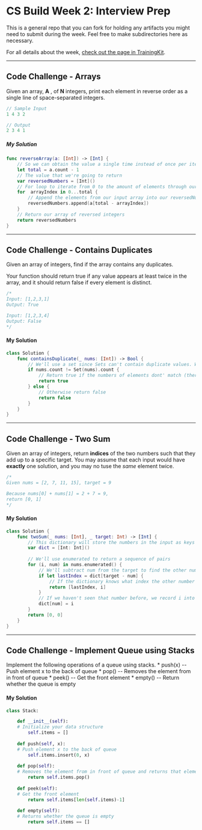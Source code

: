 # CS Build Week 2: Interview Prep

This is a general repo that you can fork for holding any artifacts you
might need to submit during the week. Feel free to make subdirectories
here as necessary.

For all details about the week, [check out the page in
TrainingKit](https://learn.lambdaschool.com/cs/sprint/reco0t22NdXmr8VyL).

---

## Code Challenge - Arrays

Given an array, **A** , of **N** integers, print each element in reverse order as a single line of space-separated integers.

```swift
// Sample Input
1 4 3 2

// Output
2 3 4 1
```

##### My Solution
```Swift
func reverseArray(a: [Int]) -> [Int] {
    // So we can obtain the value a single time instead of once per iteration
    let total = a.count - 1
    // The value that we're going to return
    var reversedNumbers = [Int]()
    // For loop to iterate from 0 to the amount of elements through our array
    for  arrayIndex in 0...total {
        // Append the elements from our input array into our reversedNumber array
        reversedNumbers.append(a[total - arrayIndex])
    }
    // Return our array of reversed integers
    return reversedNumbers
}
```
---

## Code Challenge - Contains Duplicates

Given an array of integers, find if the array contains any duplicates.

Your function should return true if any value appears at least twice in the array, and it should return false if every element is distinct.

```swift
/*
Input: [1,2,3,1]
Output: True

Input: [1,2,3,4]
Output: False
*/
```

#### My Solution

```swift
class Solution {
    func containsDuplicate(_ nums: [Int]) -> Bool {
        // We'll use a set since Sets can't contain duplicate values. We'll compare the numbers of elements
        if nums.count != Set(nums).count {
            // Return true if the numbers of elements dont' match (there are duplicate values) 
            return true
        } else { 
            // Otherwise return false
            return false
        }
    }
}
```
---

## Code Challenge - Two Sum

Given an array of integers, return **indices** of the two numbers such that they add up to a specific target. You may assume that each input would have **exactly** one solution, and you may no tuse the *same* element twice.

```swift
/* 
Given nums = [2, 7, 11, 15], target = 9

Because nums[0] + nums[1] = 2 + 7 = 9,
return [0, 1]
*/
```

#### My Solution

```swift
class Solution {
    func twoSum(_ nums: [Int], _ target: Int) -> [Int] {
        // This dictionary will store the numbers in the input as keys and their indices as values
        var dict = [Int: Int]()
        
        // We'll use enumerated to return a sequence of pairs
        for (i, num) in nums.enumerated() { 
            // We'll subtract num from the target to find the other number we need, that way they add up to the target
            if let lastIndex = dict[target - num] { 
                // If the dictionary knows what index the other number is at, we return that index, and i
                return [lastIndex, i]
            }
            // If we haven't seen that number before, we record i into the dictionary under the key num
            dict[num] = i
        }
        return [0, 0]
    }
}
```
---
## Code Challenge - Implement Queue using Stacks

Implement the following operations of a queue using stacks.
    * push(x) -- Push element x to the back of queue
    * pop() -- Removes the element from in front of queue
    * peek() -- Get the front element
    * empty() -- Return whether the queue is empty


#### My Solution

```python
class Stack:

    def __init__(self):
    # Initialize your data structure
        self.items = []
        
    def push(self, x):
    # Push element x to the back of queue
        self.items.insert(0, x)
    
    def pop(self):
    # Removes the element from in front of queue and returns that element
        return self.items.pop()
    
    def peek(self):
    # Get the front element
        return self.items[len(self.items)-1]
    
    def empty(self):
    # Returns whether the queue is empty
        return self.items == []
```
